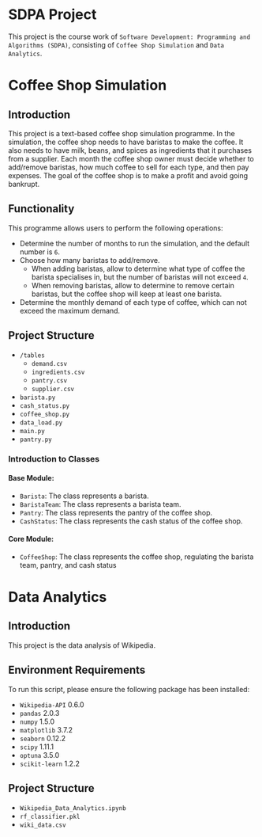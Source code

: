 # SDPA Project
This project is the course work of `Software Development: Programming and Algorithms (SDPA)`, consisting of `Coffee Shop Simulation` and `Data Analytics`.
# Coffee Shop Simulation
## Introduction
This project is a text-based coffee shop simulation programme. In the simulation, the coffee shop needs to have baristas to make the coffee. It also needs to have milk, beans, and spices as ingredients that it purchases from a supplier. Each month the coffee shop owner must decide whether to add/remove baristas, how much coffee to sell for each type, and then pay expenses. The goal of the coffee shop is to make a profit and avoid going bankrupt.
## Functionality
This programme allows users to perform the following operations:
-  Determine the number of months to run the simulation, and the default number is `6`.
-  Choose how many baristas to add/remove.
    - When adding baristas, allow to determine what type of coffee the barista specialises in, but the number of baristas will not exceed `4`.
    - When removing baristas, allow to determine to remove certain baristas, but the coffee shop will keep at least one barista.
-  Determine the monthly demand of each type of coffee, which can not exceed the maximum demand.
## Project Structure
- `/tables`
  - `demand.csv`
  - `ingredients.csv`
  - `pantry.csv`
  - `supplier.csv`
- `barista.py`
- `cash_status.py`
- `coffee_shop.py`
- `data_load.py`
- `main.py`
- `pantry.py`
### Introduction to Classes
#### Base Module:
- `Barista`: The class represents a barista.  
- `BaristaTeam`: The class represents a barista team.  
- `Pantry`: The class represents the pantry of the coffee shop.  
- `CashStatus`: The class represents the cash status of the coffee shop.
#### Core Module:
- `CoffeeShop`: The class represents the coffee shop, regulating the barista team, pantry, and cash status

# Data Analytics
## Introduction
This project is the data analysis of Wikipedia.
## Environment Requirements
To run this script, please ensure the following package has been installed:
- `Wikipedia-API` 0.6.0
- `pandas` 2.0.3
- `numpy` 1.5.0
- `matplotlib` 3.7.2
- `seaborn` 0.12.2
- `scipy` 1.11.1
- `optuna` 3.5.0
- `scikit-learn` 1.2.2
## Project Structure
- `Wikipedia_Data_Analytics.ipynb`
- `rf_classifier.pkl`
- `wiki_data.csv`



